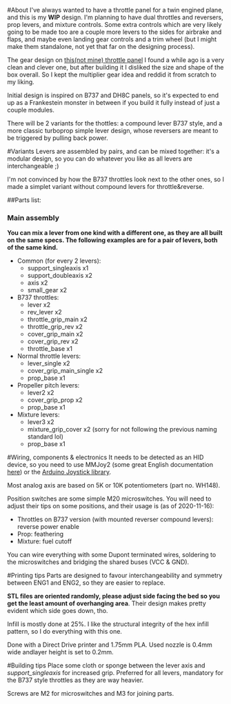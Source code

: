 #About
I've always wanted to have a throttle panel for a twin engined plane, and this is my **WIP** design. I'm planning to have dual throttles and reversers, prop levers, and mixture controls. Some extra controls which are very likely going to be made too are a couple more levers to the sides for airbrake and flaps, and maybe even landing gear controls and a trim wheel (but I might make them standalone, not yet that far on the designing process).

The gear design on [this(not mine) throttle panel](https://www.thingiverse.com/thing:4445717) I found a while ago is a very clean and clever one, but after building it I disliked the size and shape of the box overall. So I kept the multiplier gear idea and reddid it from scratch to my liking.

Initial design is inspired on B737 and DH8C panels, so it's expected to end up as a Frankestein monster in between if you build it fully instead of just a couple modules.

There will be 2 variants for the thottles: a compound lever B737 style, and a more classic turboprop simple lever design, whose reversers are meant to be triggered by pulling back power.

#Variants
Levers are assembled by pairs, and can be mixed together: it's a modular design, so you can do whatever you like as all levers are interchangeable ;)

I'm not convinced by how the B737 throttles look next to the other ones, so I made a simplet variant without compound levers for throttle&reverse.

##Parts list:
### Main assembly
**You can mix a lever from one kind with a different one, as they are all built on the same specs. The following examples are for a pair of levers, both of the same kind.**

* Common (for every 2 levers):
	- support_singleaxis x1
	- support_doubleaxis x2
	- axis x2
	- small_gear x2
* B737 throttles:
	- lever x2
	- rev_lever x2
	- throttle_grip_main x2
	- throttle_grip_rev x2
	- cover_grip_main x2
	- cover_grip_rev x2
	- throttle_base x1
* Normal throttle levers:
	- lever_single x2
	- cover_grip_main_single x2
	- prop_base x1
* Propeller pitch levers:
	- lever2 x2
	- cover_grip_prop x2
	- prop_base x1
* Mixture levers:
	- lever3 x2
	- mixture_grip_cover x2 (sorry for not following the previous naming standard lol)
	- prop_base x1

#Wiring, components & electronics
It needs to be detected as an HID device, so you need to use MMJoy2 (some great English documentation [here](https://github.com/MMjoy/mmjoy_en)) or the [Arduino Joystick library](https://github.com/MHeironimus/ArduinoJoystickLibrary).

Most analog axis are based on 5K or 10K potentiometers (part no. WH148).

Position switches are some simple M20 microswitches. You will need to adjust their tips on some positions, and their usage is (as of 2020-11-16):

* Throttles on B737 version (with mounted reverser compound levers): reverse power enable
* Prop: feathering
* Mixture: fuel cutoff

You can wire everything with some Dupont terminated wires, soldering to the microswitches and bridging the shared buses (VCC & GND).

#Printing tips
Parts are designed to favour interchangeability and symmetry between ENG1 and ENG2, so they are easier to replace.

**STL files are oriented randomly, please adjust side facing the bed so you get the least amount of overhanging area**. Their design makes pretty evident which side goes down, tho.

Infill is mostly done at 25%. I like the structural integrity of the hex infill pattern, so I do everything with this one.

Done with a Direct Drive printer and 1.75mm PLA. Used nozzle is 0.4mm wide andlayer height is set to 0.2mm.

#Building tips
Place some cloth or sponge between the lever axis and *support_singleaxis* for increased grip. Preferred for all levers, mandatory for the B737 style throttles as they are way heavier.

Screws are M2 for microswitches and M3 for joining parts.
